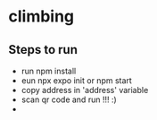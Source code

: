 # climbing

## Steps to run
- run npm install
- eun npx expo init or npm start
- copy address in 'address' variable
- scan qr code and run !!! :)
- 
